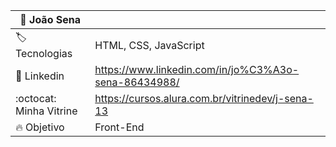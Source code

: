 
| :adult: João Sena |     |
| -------------  | --- |
| :label: Tecnologias | HTML, CSS, JavaScript
| :rocket: Linkedin   | https://www.linkedin.com/in/jo%C3%A3o-sena-86434988/
| :octocat: Minha Vitrine |  https://cursos.alura.com.br/vitrinedev/j-sena-13
| :fire: Objetivo  | Front-End


